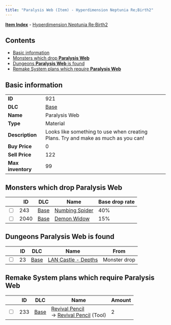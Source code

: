 ```yaml
---
title: "Paralysis Web (Item) - Hyperdimension Neptunia Re;Birth2"
---
```


[**Item Index**](/neptunia/rb2/item/index.html) - [Hyperdimension Neptunia Re;Birth2](/neptunia/rb2)

## Contents

- [Basic information](#basic-information)
- [Monsters which drop **Paralysis Web**](#monsters-which-drop-paralysis-web)
- [Dungeons **Paralysis Web** is found](#dungeons-paralysis-web-is-found)
- [Remake System plans which require **Paralysis Web**](#remake-system-plans-which-require-paralysis-web)

## Basic information

|   |   |
| -- | -- |
| **ID** | 921 |
| **DLC** | [Base](/neptunia/rb2/dlc/0-base.html) |
| **Name** | Paralysis Web |
| **Type** | Material |
| **Description** | Looks like something to use when creating Plans. Try and make as much as you can! |
| **Buy Price** | 0 |
| **Sell Price** | 122 |
| **Max inventory** | 99 |

## Monsters which drop **Paralysis Web**

|    | ID | DLC | Name | Base drop rate |
| -- | -- | --- | ---- | -------------- |
| <input type="checkbox" id="rb2-monster-0-243" class="trackbox" /> | 243 | [Base](/neptunia/rb2/dlc/0-base.html) | [Numbing Spider](/neptunia/rb2/monster/0-243-numbing-spider.html) | 40% |
| <input type="checkbox" id="rb2-monster-0-2040" class="trackbox" /> | 2040 | [Base](/neptunia/rb2/dlc/0-base.html) | [Demon Widow](/neptunia/rb2/monster/0-2040-demon-widow.html) | 15% |

## Dungeons **Paralysis Web** is found

|    | ID | DLC | Name | From |
| -- | -- | --- | ---- | ---- |
| <input type="checkbox" id="rb2-dungeon-0-23" class="trackbox" /> | 23 | [Base](/neptunia/rb2/dlc/0-base.html) | [LAN Castle - Depths](/neptunia/rb2/dungeon/0-23-lan-castle-depths.html) | Monster drop |

## Remake System plans which require **Paralysis Web**

|    | ID | DLC | Name | Amount |
| -- | -- | --- | ---- | ------ |
| <input type="checkbox" id="rb2-remake-0-233" class="trackbox" /> | 233 | [Base](/neptunia/rb2/dlc/0-base.html) | [Revival Pencil](/neptunia/rb2/remake/0-233-revival-pencil.html)<br />→ [Revival Pencil](/neptunia/rb2/item/0-38-revival-pencil.html) (Tool) | 2 |